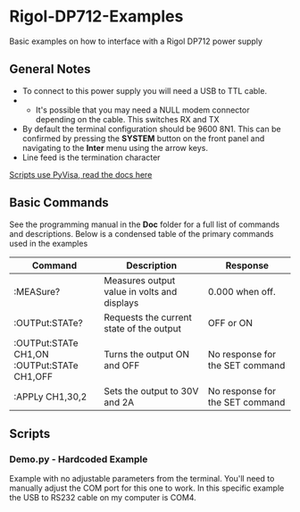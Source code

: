 # Rigol-DP712-Examples
Basic examples on how to interface with a Rigol DP712 power supply

## General Notes
- To connect to this power supply you will need a USB to TTL cable. 
- - It's possible that you may need a NULL modem connector depending on the cable. This switches RX and TX
- By default the terminal configuration should be 9600 8N1. This can be confirmed by pressing the **SYSTEM** button on the front panel and navigating to the **Inter** menu using the arrow keys.
- Line feed is the termination character

[Scripts use PyVisa, read the docs here](https://pyvisa.readthedocs.io/en/latest/)

## Basic Commands
See the programming manual in the **Doc** folder for a full list of commands and descriptions. Below is a condensed table of the primary commands used in the examples

Command               | Description                                 | Response
--------------------- | ------------------------------------------- | --------
:MEASure?             | Measures output value in volts and displays | 0.000 when off. 
:OUTPut:STATe?        | Requests the current state of the output    | OFF or ON
:OUTPut:STATe CH1,ON <br />:OUTPut:STATe CH1,OFF | Turns the output ON and OFF                 | No response for the SET command
:APPLy CH1,30,2       | Sets the output to 30V and 2A               | No response for the SET command

## Scripts
### Demo.py - Hardcoded Example
Example with no adjustable parameters from the terminal. You'll need to manually adjust the COM port for this one to work. In this specific example the USB to RS232 cable on my computer is COM4.